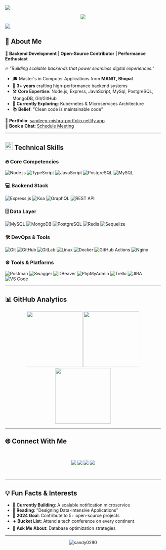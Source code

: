 <img src="https://user-images.githubusercontent.com/73097560/115834477-dbab4500-a447-11eb-908a-139a6edaec5c.gif">
<br>
<p align="center">
  <a href="https://github.com/DenverCoder1/readme-typing-svg"><img src="https://readme-typing-svg.herokuapp.com?font=Time+New+Roman&color=cyan&size=25&duration=2500&pause=1500&center=true&vCenter=true&width=600&height=70&lines=Hey,+there+I'm+Sandeep+Mishra!🙋‍♂️;|+Backend+Engineer+|+System+Optimizer|"></a>
</p>
<img src="https://user-images.githubusercontent.com/73097560/115834477-dbab4500-a447-11eb-908a-139a6edaec5c.gif">

## 💫 About Me
🚀 **Backend Development** | **Open-Source Contributor** | **Performance Enthusiast**

🔥 *"Building scalable backends that power seamless digital experiences."*

- 🎓 Master's in Computer Applications from **MANIT, Bhopal**
- 💼 **3+ years** crafting high-performance backend systems
- 🛠️ **Core Expertise**: Node.js, Express, JavaScript, MySql, PostgreSQL, MongoDB, Git/GitHub
- 🌱 **Currently Exploring**: Kubernetes & Microservices Architecture
- 📚 **Belief**: "Clean code is maintainable code"

🔗 **Portfolio**: [sandeep-mishra-portfolio.netlify.app](https://sandeep-mishra-portfolio.netlify.app/)  
📅 **Book a Chat**: [Schedule Meeting](https://calendly.com/sandeepmishra156566)

---

## <img src="https://media2.giphy.com/media/QssGEmpkyEOhBCb7e1/giphy.gif" width="25"> Technical Skills

### 🔥 Core Competencies
![Node.js](https://img.shields.io/badge/Node.js-339933?logo=nodedotjs&logoColor=white)
![TypeScript](https://img.shields.io/badge/TypeScript-007ACC?logo=typescript&logoColor=white)
![JavaScript](https://img.shields.io/badge/JavaScript-F7DF1E?logo=javascript&logoColor=black)
![PostgreSQL](https://img.shields.io/badge/PostgreSQL-316192?logo=postgresql&logoColor=white)
![MySQL](https://img.shields.io/badge/MySQL-4479A1?logo=mysql&logoColor=white)

### 💻 Backend Stack
![Express.js](https://img.shields.io/badge/Express.js-404D59?logo=express&logoColor=white)
![Koa](https://img.shields.io/badge/Koa-33333D?logo=koajs&logoColor=white)
![GraphQL](https://img.shields.io/badge/GraphQL-E10098?logo=graphql&logoColor=white)
![REST API](https://img.shields.io/badge/REST-FF6C37?logo=rest&logoColor=white)

### 🗄️ Data Layer
![MySQL](https://img.shields.io/badge/MySQL-4479A1?logo=mysql&logoColor=white)
![MongoDB](https://img.shields.io/badge/MongoDB-4EA94B?logo=mongodb&logoColor=white)
![PostgreSQL](https://img.shields.io/badge/PostgreSQL-316192?logo=postgresql&logoColor=white)
![Redis](https://img.shields.io/badge/Redis-DC382D?logo=redis&logoColor=white)
![Sequelize](https://img.shields.io/badge/Sequelize-52B0E7?logo=sequelize&logoColor=white)

### 🛠️ DevOps & Tools
![Git](https://img.shields.io/badge/Git-F05032?logo=git&logoColor=white)
![GitHub](https://img.shields.io/badge/GitHub-181717?logo=github&logoColor=white)
![GitLab](https://img.shields.io/badge/GitLab-FC6D26?logo=gitlab&logoColor=white)
![Linux](https://img.shields.io/badge/Linux-FCC624?logo=linux&logoColor=black)
![Docker](https://img.shields.io/badge/Docker-2496ED?logo=docker&logoColor=white)
![GitHub Actions](https://img.shields.io/badge/GitHub_Actions-2088FF?logo=githubactions&logoColor=white)
![Nginx](https://img.shields.io/badge/Nginx-009639?logo=nginx&logoColor=white)

### ⚙️ Tools & Platforms  
![Postman](https://img.shields.io/badge/Postman-FF6C37?logo=postman&logoColor=white) 
![Swagger](https://img.shields.io/badge/Swagger-85EA2D?logo=swagger&logoColor=black) 
![DBeaver](https://img.shields.io/badge/DBeaver-372923?logo=dbeaver&logoColor=white) 
![PhpMyAdmin](https://img.shields.io/badge/PhpMyAdmin-6C78AF?logo=phpmyadmin&logoColor=white) 
![Trello](https://img.shields.io/badge/Trello-026AA7?logo=trello&logoColor=white) 
![JIRA](https://img.shields.io/badge/JIRA-0052CC?logo=jira&logoColor=white) 
![VS Code](https://img.shields.io/badge/VS_Code-007ACC?logo=visualstudiocode&logoColor=white)

---

## 📊 GitHub Analytics
<div align="center">
  <img height="180em" src="https://github-readme-stats.vercel.app/api?username=sandy0280&show_icons=true&theme=dark&include_all_commits=true&count_private=true"/>
  <img height="180em" src="https://github-readme-stats.vercel.app/api/top-langs/?username=sandy0280&layout=compact&theme=dark&hide=html,css,scss"/>
  <img height="180em" src="https://github-readme-streak-stats.herokuapp.com/?user=sandy0280&theme=dark"/>
</div>

---

## 🌐 Connect With Me
<br>
<div align="center">
<p align="center">
<a href="mailto:sandeepmishra156566@gmail.com"><img src="https://img.shields.io/badge/Gmail-EA4335?style=for-the-badge&logo=gmail&logoColor=white"/></a>
<a href="https://www.linkedin.com/in/sandeepmishra-dev/"><img src="https://img.shields.io/badge/LinkedIn-0A66C2?style=for-the-badge&logo=linkedin&logoColor=white"/></a>
<a href="https://wa.me/919516591409"><img src="https://img.shields.io/badge/Chat%20on%20WhatsApp-25D366?style=for-the-badge&logo=WhatsApp&logoColor=white"/></a>
<a href="https://x.com/SANDEEP50448451"><img src="https://img.shields.io/badge/X-000000?style=for-the-badge&logo=x&logoColor=white"/></a>
</p>
</a>
</div>
<br>

---

## 💡 Fun Facts & Interests
- 🚜 **Currently Building**: A scalable notification microservice
- 📖 **Reading**: "Designing Data-Intensive Applications"
- 🎯 **2024 Goal**: Contribute to 5+ open-source projects
- ✈️ **Bucket List**: Attend a tech conference on every continent
- 💬 **Ask Me About**: Database optimization strategies

---

<div align="center">
  <img src="https://komarev.com/ghpvc/?username=sandy0280&label=Profile%20Views&color=0e75b6&style=flat" alt="sandy0280" />
</div>
